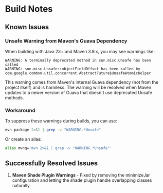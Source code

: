# Build Notes

## Known Issues

### Unsafe Warning from Maven's Guava Dependency

When building with Java 23+ and Maven 3.9.x, you may see warnings like:
```
WARNING: A terminally deprecated method in sun.misc.Unsafe has been called
WARNING: sun.misc.Unsafe::objectFieldOffset has been called by com.google.common.util.concurrent.AbstractFuture$UnsafeAtomicHelper
```

This warning comes from Maven's internal Guava dependency (not from the project itself) and is harmless. The warning will be resolved when Maven updates to a newer version of Guava that doesn't use deprecated Unsafe methods.

### Workaround

To suppress these warnings during builds, you can use:
```bash
mvn package 2>&1 | grep -v "WARNING.*Unsafe"
```

Or create an alias:
```bash
alias mvnq='mvn 2>&1 | grep -v "WARNING.*Unsafe"'
```

## Successfully Resolved Issues

1. **Maven Shade Plugin Warnings** - Fixed by removing the minimizeJar configuration and letting the shade plugin handle overlapping classes naturally.